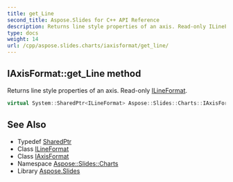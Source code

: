 ```yaml
---
title: get_Line
second_title: Aspose.Slides for C++ API Reference
description: Returns line style properties of an axis. Read-only ILineFormat.
type: docs
weight: 14
url: /cpp/aspose.slides.charts/iaxisformat/get_line/
---
```

## IAxisFormat::get_Line method


Returns line style properties of an axis. Read-only [ILineFormat](../../../aspose.slides/ilineformat/).

```cpp
virtual System::SharedPtr<ILineFormat> Aspose::Slides::Charts::IAxisFormat::get_Line()=0
```

## See Also

* Typedef [SharedPtr](../../../system/sharedptr/)
* Class [ILineFormat](../../../aspose.slides/ilineformat/)
* Class [IAxisFormat](../)
* Namespace [Aspose::Slides::Charts](../../)
* Library [Aspose.Slides](../../../)
